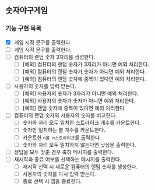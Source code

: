 ## 숫자야구게임

### 기능 구현 목록

- [x] 게임 시작 문구를 출력한다.
- [ ] 게임 시작 문구를 출력한다.
- [ ] 컴퓨터의 랜덤 숫자 3자리를 생성한다.
  - [ ] [예외] 컴퓨터의 랜덤 숫자가 3자리가 아니면 예외 처리한다.
  - [ ] [예외] 컴퓨터의 랜덤 숫자가 숫자가 아니면 예외 처리한다.
  - [ ] [예외] 컴퓨터의 랜덤 숫자에 중복이 있다면 예외 처리한다.
- [ ] 사용자의 숫자를 입력 받는다.
  - [ ] [예외] 사용자의 숫자가 3자리가 아니면 예외 처리한다.
  - [ ] [예외] 사용자의 숫자가 숫자가 아니면 예외 처리한다.
  - [ ] [예외] 랜덤 숫자에 중복이 있다면 예외 처리한다.
- [ ] 컴퓨터의 랜덤 숫자와 사용자의 숫자를 비교한다.
  - [ ] 숫자와 자리 모두 일치한 스트라이크 개수를 카운트한다.
  - [ ] 숫자만 일치하는 볼 개수를 카운트한다.
  - [ ] 카운트한 `n볼 n스트라이크`를 출력한다.
  - [ ] 숫자와 자리 모두 일치하지 않는다면 낫싱을 출력한다.
- [ ] 정답을 모두 맞춘 경우 축하 메시지를 출력한다.
- [ ] 재시작과 종료 여부를 선택하는 메시지를 출력한다.
  - [ ] 재시작 선택 시 새로운 컴퓨터의 랜덤 숫자를 생성한다.
  - [ ] 사용자의 숫자를 다시 입력 받는다.
  - [ ] 종료 선택 시 앱을 종료한다.
